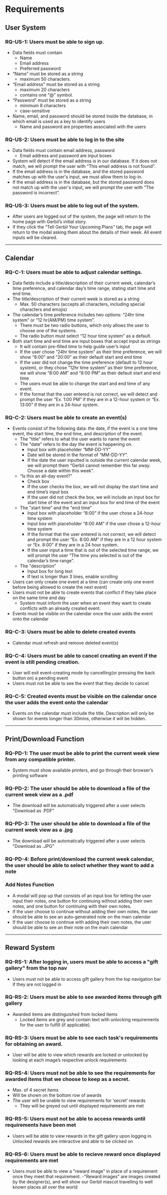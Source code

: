# Requirements

## **User System**

### **RQ-US-1**: Users must be able to sign up.

- Data fields must contain 
    - Name
    - Email address
    - Preferred password
- “Name” must be stored as a string
    - maximum 50 characters.
- “Email address” must be stored as a string
    - maximum 20 characters
    - contains one “@” symbol.
- “Password” must be stored as a string
    - minimum 8 characters
    - case-sensitive
- Name, email, and password should be stored inside the database, in which email is used as a key to identify users
    - Name and password are properties associated with the users

### **RQ-US-2**: Users must be able to log in to the site

- Data fields must contain email address, password
    - Email address and password are input boxes
- System will detect if the email address is in our database. If it does not match, we will prompt the user with “This email address is not found”.
- If the email address is in the database, and the stored password matches up with the user's input, we must allow them to log-in.
- If the email address is in the database, but the stored password does not match up with the user's input, we will prompt the user with “The password is incorrect”.

### **RQ-US-3**: Users must be able to log out of the system.

- After users are logged out of the system, the page will return to the home page with Gerbil’s initial story. 
- If they click the “Tell Gerbil Your Upcoming Plans” tab, the page will return to the modal asking them about the details of their week. All event inputs will be cleared.

---

## **Calendar**

### **RQ-C-1**: Users must be able to adjust calendar settings.

- Data fields include a title/description of their current week, calendar’s time preference, and calendar day’s time range, stating start time and end time. 
- The title/description of their current week is stored as a string
    - Max. 50 characters (accepts all characters, including special characters and emojis)
- The calendar’s time preference includes two options: “24hr time system” or “12 hr(AM/PM) time system”. 
    - There must be two radio buttons, which only allows the user to choose one of the systems. 
    - The radio button must select “12 hour time system” as a default.
- Both start time and end time are input boxes that accept input as strings
    - It will contain pre-filled time to help guide user’s input
    - If the user chose “24hr time system” as their time preference, we will show “8:00” and “20:00” as their default start and end time
    - If the user did not change the time preference (default to 12 hour system), or they chose “12hr time system” as their time preference, we will show “8:00 AM” and “8:00         PM” as their default start and end time
    - The users must be able to change the start and end time of any event.
    - If the format that the user entered is not correct, we will detect and prompt the user “Ex. 1:00 PM” if they are in a 12-hour system or “Ex. 13:00” if they are in a 24-hour system. 

### **RQ-C-2**: Users must be able to create an event(s) 

- Events consist of the following data: the date, if the event is a one time event, the start time, the end time, and description of the event.
    - The "title” refers to what the user wants to name the event
    - The "date” refers to the day the event is happening on. 
        - Input box with placeholder “MM-DD-YY”
        - Date will be stored in the format of “MM-DD-YY”. 
        - If the date the user inputted is outside the current calendar week, we will prompt them “Gerbil cannot remember this far away. Choose a date within this week”.
    - “Is this an all-day event?”
        - Check box
        - If the user checks the box, we will not display the start time and end time’s input box
        - If the user did not check the box, we will include an input box for start time of the event and an input box for end time of the event
    - The "start time” and the "end time”
        - Input box with placeholder “8:00” if the user chose a 24-hour time system
        - Input box with placeholder “8:00 AM” if the user chose a 12-hour time system
        - If the format that the user entered is not correct, we will detect and prompt the user “Ex. 8:00 AM” if they are in a 12 hour system or “Ex. 8:00” if they are in a 24 hour system. 
        - If the user input a time that is out of the selected time range, we will prompt the user “The time you selected is out of the calendar’s time range”.
    - The "description”
        - Input box for long text
        - If text is longer than 3 lines, enable scrolling
- Users can only create one event at a time (can create only one event before being allowed to create the next event)
- Users must not be able to create events that conflict if they take place on the same time and day
    - System must inform the user when an event they want to create conflicts with an already created event.
- Events must be visible on the calendar once the user adds the event onto the calendar

### **RQ-C-3**: Users must be able to delete created events

- Calendar must refresh and remove deleted event(s)

### **RQ-C-4**: Users must be able to cancel creating an event if the event is still pending creation.
- User will exit event-creating mode by cancelling(or pressing the back button on) a pending event
- Users must not be able to see the event that they decide to cancel

### **RQ-C-5**: Created events must be visible on the calendar once the user adds the event onto the calendar
- Events on the calendar must include the title. Description will only be shown for events longer than 30mins, otherwise it will be hidden.

---

## **Print/Download Function**


### **RQ-PD-1**: The user must be able to print the current week view from any compatible printer.
 - System must show available printers, and go through their browser’s printing software
### **RQ-PD-2**: The user should be able to download a file of the current week view as a .pdf
 - The download will be automatically triggered after a user selects "Download as .PDF"
### **RQ-PD-3**: The user should be able to download a file of the current week view as a .jpg
 - The download will be automatically triggered after a user selects "Download as .JPG"
### **RQ-PD-4**: Before print/download the current week calendar, the user should be able to select whether they want to add a note

### Add Notes Function
- A modal will pop up that consists of an input box for letting the user input their notes, one button for continuing without adding their own notes, and one button for continuing with their own notes.
- If the user choose to continue without adding their own notes, the user should be able to see an auto-generated note on the main calendar
- If the user choose to continue with adding their own notes, the user should be able to see an their note on the main calendar

---

## **Reward System**

### **RQ-RS-1**: After logging in, users must be able to access a "gift gallery" from the top nav

- Users must not be able to access gift gallery from the top navigation bar if they are not logged in

### **RQ-RS-2**: Users must be able to see awarded items through gift gallery

- Awarded items are distinguished from locked items
    - Locked items are grey and contain text with unlocking requirements for the user to fulfill (if applicable).

### **RQ-RS-3**: Users must be able to see each task's requirements for obtaining an award.

- User will be able to view which rewards are locked or unlocked by looking at each image’s respective unlock requirements

### **RQ-RS-4**: Users must not be able to see the requirements for awarded items that we choose to keep as a secret.

- Max. of 4 secret items
- Will be shown on the bottom row of awards
- The user will be unable to view requirements for ‘secret’ rewards
    - They will be greyed out until displayed requirements are met

### **RQ-RS-5**: Users must not be able to access rewards until requirements have been met

- Users will be able to view rewards in the gift gallery upon logging in. Unlocked rewards are interactive and able to be clicked on 

### **RQ-RS-6**: Users must be able to recieve reward once displayed requirements are met

- Users must be able to view a "reward image" in place of a requirement once they meet that requirement.
    -"Reward images" are images created by the designer(s), and will show our Gerbil mascot travelling to well known places all over the world
